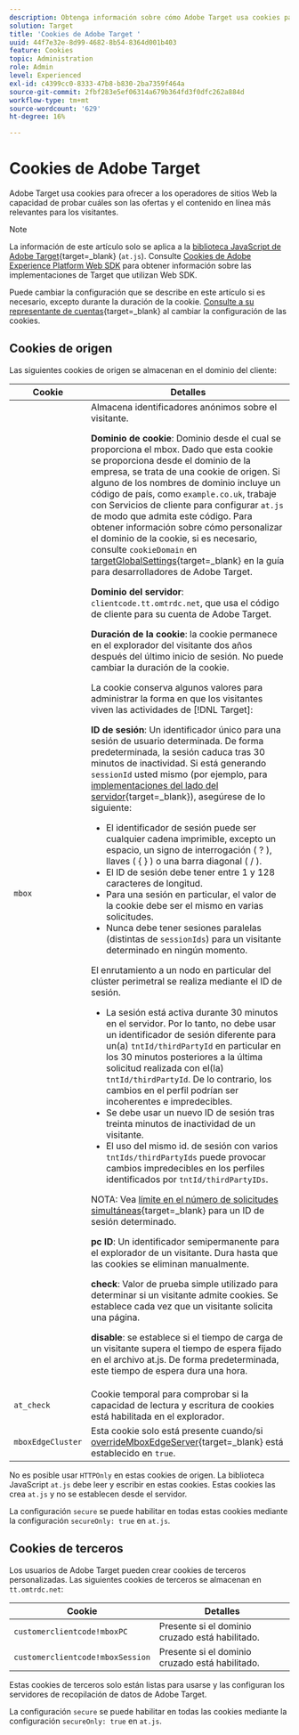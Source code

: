 ```yaml
---
description: Obtenga información sobre cómo Adobe Target usa cookies para ofrecer a los operadores del sitio web la capacidad de probar cuáles son las ofertas y el contenido en línea más relevantes para los visitantes.
solution: Target
title: 'Cookies de Adobe Target '
uuid: 44f7e32e-8d99-4682-8b54-8364d001b403
feature: Cookies
topic: Administration
role: Admin
level: Experienced
exl-id: c4399cc0-8333-47b8-b830-2ba7359f464a
source-git-commit: 2fbf283e5ef06314a679b364fd3f0dfc262a884d
workflow-type: tm+mt
source-wordcount: '629'
ht-degree: 16%

---
```


# Cookies de Adobe Target

Adobe Target usa cookies para ofrecer a los operadores de sitios Web la capacidad de probar cuáles son las ofertas y el contenido en línea más relevantes para los visitantes.

>[!NOTE]
>
>La información de este artículo solo se aplica a la [biblioteca JavaScript de Adobe Target](https://experienceleague.adobe.com/docs/target-dev/developer/client-side/at-js-implementation/functions-overview/targetglobalsettings.html?lang=es){target=_blank} (`at.js`). Consulte [Cookies de Adobe Experience Platform Web SDK](web-sdk.md) para obtener información sobre las implementaciones de Target que utilizan Web SDK.
>
>Puede cambiar la configuración que se describe en este artículo si es necesario, excepto durante la duración de la cookie. [Consulte a su representante de cuentas](https://experienceleague.adobe.com/docs/target/using/cmp-resources-and-contact-information.html?lang=es){target=_blank} al cambiar la configuración de las cookies.

## Cookies de origen

Las siguientes cookies de origen se almacenan en el dominio del cliente:

| Cookie | Detalles |
| --- | --- |
| `mbox` | Almacena identificadores anónimos sobre el visitante.<P>**Dominio de cookie**: Dominio desde el cual se proporciona el mbox. Dado que esta cookie se proporciona desde el dominio de la empresa, se trata de una cookie de origen. Si alguno de los nombres de dominio incluye un código de país, como `example.co.uk`, trabaje con Servicios de cliente para configurar `at.js` de modo que admita este código. Para obtener información sobre cómo personalizar el dominio de la cookie, si es necesario, consulte `cookieDomain` en [targetGlobalSettings](https://experienceleague.adobe.com/docs/target-dev/developer/client-side/at-js-implementation/functions-overview/targetglobalsettings.html?lang=es){target=_blank} en la guía para desarrolladores de Adobe Target.<P>**Dominio del servidor**: `clientcode.tt.omtrdc.net`, que usa el código de cliente para su cuenta de Adobe Target.<P>**Duración de la cookie**: la cookie permanece en el explorador del visitante dos años después del último inicio de sesión. No puede cambiar la duración de la cookie.<P>La cookie conserva algunos valores para administrar la forma en que los visitantes viven las actividades de [!DNL Target]:<P>**ID de sesión**: Un identificador único para una sesión de usuario determinada. De forma predeterminada, la sesión caduca tras 30 minutos de inactividad. Si está generando `sessionId` usted mismo (por ejemplo, para [implementaciones del lado del servidor](https://experienceleague.adobe.com/docs/target-dev/developer/server-side/server-side-overview.html?lang=es){target=_blank}), asegúrese de lo siguiente:<ul><li>El identificador de sesión puede ser cualquier cadena imprimible, excepto un espacio, un signo de interrogación ( ? ), llaves ( { } ) o una barra diagonal ( / ).</li><li>El ID de sesión debe tener entre 1 y 128 caracteres de longitud.</li><li>Para una sesión en particular, el valor de la cookie debe ser el mismo en varias solicitudes.</li><li>Nunca debe tener sesiones paralelas (distintas de `sessionIds`) para un visitante determinado en ningún momento.</li></ul>El enrutamiento a un nodo en particular del clúster perimetral se realiza mediante el ID de sesión.<ul><li>La sesión está activa durante 30 minutos en el servidor. Por lo tanto, no debe usar un identificador de sesión diferente para un(a) `tntId/thirdPartyId` en particular en los 30 minutos posteriores a la última solicitud realizada con el(la) `tntId/thirdPartyId`. De lo contrario, los cambios en el perfil podrían ser incoherentes e impredecibles.</li><li>Se debe usar un nuevo ID de sesión tras treinta minutos de inactividad de un visitante.</li><li>El uso del mismo id. de sesión con varios `tntIds/thirdPartyIds` puede provocar cambios impredecibles en los perfiles identificados por `tntId/thirdPartyIDs`.</li></ul>NOTA: Vea [límite en el número de solicitudes simultáneas](https://experienceleague.adobe.com/docs/target/using/troubleshoot/target-limits.html?lang=es#content-delivery){target=_blank} para un ID de sesión determinado.<P>**pc ID**: Un identificador semipermanente para el explorador de un visitante. Dura hasta que las cookies se eliminan manualmente.<P>**check**: Valor de prueba simple utilizado para determinar si un visitante admite cookies. Se establece cada vez que un visitante solicita una página.<P>**disable**: se establece si el tiempo de carga de un visitante supera el tiempo de espera fijado en el archivo at.js. De forma predeterminada, este tiempo de espera dura una hora. |
| `at_check` | Cookie temporal para comprobar si la capacidad de lectura y escritura de cookies está habilitada en el explorador. |
| `mboxEdgeCluster` | Esta cookie solo está presente cuando/si [overrideMboxEdgeServer](https://experienceleague.adobe.com/docs/target-dev/developer/client-side/at-js-implementation/functions-overview/targetglobalsettings.html?lang=es){target=_blank} está establecido en `true`. |

No es posible usar `HTTPOnly` en estas cookies de origen. La biblioteca JavaScript `at.js` debe leer y escribir en estas cookies. Estas cookies las crea `at.js` y no se establecen desde el servidor.

La configuración `secure` se puede habilitar en todas estas cookies mediante la configuración `secureOnly: true` en `at.js`.

## Cookies de terceros

Los usuarios de Adobe Target pueden crear cookies de terceros personalizadas. Las siguientes cookies de terceros se almacenan en `tt.omtrdc.net`:

| Cookie | Detalles |
| --- | --- |
| `customerclientcode!mboxPC` | Presente si el dominio cruzado está habilitado. |
| `customerclientcode!mboxSession` | Presente si el dominio cruzado está habilitado. |

Estas cookies de terceros solo están listas para usarse y las configuran los servidores de recopilación de datos de Adobe Target.

La configuración `secure` se puede habilitar en todas las cookies mediante la configuración `secureOnly: true` en `at.js`.
